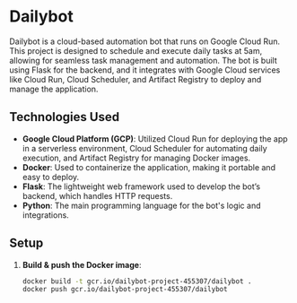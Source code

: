 # Dailybot

Dailybot is a cloud-based automation bot that runs on Google Cloud Run. This project is designed to schedule and execute daily tasks at 5am, allowing for seamless task management and automation. The bot is built using Flask for the backend, and it integrates with Google Cloud services like Cloud Run, Cloud Scheduler, and Artifact Registry to deploy and manage the application.

## Technologies Used

- **Google Cloud Platform (GCP)**: Utilized Cloud Run for deploying the app in a serverless environment, Cloud Scheduler for automating daily execution, and Artifact Registry for managing Docker images.
- **Docker**: Used to containerize the application, making it portable and easy to deploy.
- **Flask**: The lightweight web framework used to develop the bot’s backend, which handles HTTP requests.
- **Python**: The main programming language for the bot's logic and integrations.

## Setup

1. **Build & push the Docker image**:
   ```sh
   docker build -t gcr.io/dailybot-project-455307/dailybot .
   docker push gcr.io/dailybot-project-455307/dailybot
